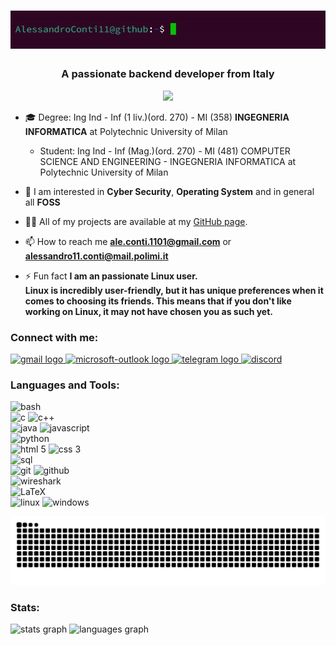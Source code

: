 <div align="center">
  <h1 align="center"><img src="images/hi.gif" /></h1>
</div>

<h3 align="center">A passionate backend developer from Italy</h3>

<div align="center">
  <img height="200" src="https://i.giphy.com/media/v1.Y2lkPTc5MGI3NjExdGk1bjF6ZTIyMGtxZzd4YjFiYzU1anpzY2hwamNpZmtseGF3b2Z5dyZlcD12MV9pbnRlcm5hbF9naWZfYnlfaWQmY3Q9Zw/sFKI1gDuP4iM8/giphy.gif"  />
</div>


- 🎓 Degree: Ing Ind - Inf (1 liv.)(ord. 270) - MI (358) **INGEGNERIA INFORMATICA** at Polytechnic University of Milan
  - Student: Ing Ind - Inf (Mag.)(ord. 270) - MI (481) COMPUTER SCIENCE AND ENGINEERING - INGEGNERIA INFORMATICA at Polytechnic University of Milan

- 🌱 I am interested in **Cyber Security**, **Operating System** and in general all **FOSS**
  
- 👨‍💻 All of my projects are available at my [GitHub page](https://github.com/AlessandroConti11).

- 📫 How to reach me **ale.conti.1101@gmail.com** or **alessandro11.conti@mail.polimi.it**

- ⚡ Fun fact **I am an passionate Linux user.
  <br> Linux is incredibly user-friendly, but it has unique preferences when it comes to choosing its friends. This means that if you don't like working on Linux, it may not have chosen you as such yet.**


<h3 align="left">Connect with me:</h3>
<p align="left">
  <a href="mailto:ale.conti.1101@gmail.com" target="_blank">
    <img src="https://raw.githubusercontent.com/maurodesouza/profile-readme-generator/master/src/assets/icons/social/gmail/default.svg" height="40" alt="gmail logo"  />
  </a>
  <a href="mailto:alessandro11.conti@mail.polimi.it" target="_blank">
    <img src="https://raw.githubusercontent.com/maurodesouza/profile-readme-generator/master/src/assets/icons/social/microsoft-outlook/default.svg" height="40" alt="microsoft-outlook logo"  />
  </a>
  <a href="https://t.me/Imperatore11" target="_blank">
    <img src="https://raw.githubusercontent.com/maurodesouza/profile-readme-generator/master/src/assets/icons/social/telegram/default.svg" height="40" alt="telegram logo"  />
  </a>
  <a href="https://discord.com/users/364668842049273860" target="_blank">
    <img src="https://img.icons8.com/?size=100&id=30998&format=png&color=000000" alt="discord" height="40"/>
  </a>
</p>


<h3 align="left">Languages and Tools:</h3>
<p align="left"> 
  <img src="https://img.icons8.com/?size=100&id=8gWOBXY72Osj&format=png&color=000000" alt="bash" height="40"/>
  <br>
  
  <img src="https://img.icons8.com/?size=100&id=40670&format=png&color=000000" alt="c" height="40"/>
  <img src="https://img.icons8.com/?size=100&id=40669&format=png&color=000000" alt="c++" height="40"/>
  <br>

  <img src="https://img.icons8.com/?size=100&id=13679&format=png&color=000000" alt="java" height="40"/>
  <img src="https://img.icons8.com/?size=100&id=108784&format=png&color=000000" alt="javascript" height="40"/>
  <br>

  <img src="https://img.icons8.com/?size=100&id=13441&format=png&color=000000" alt="python" height="40"/>
  <br>

  <img src="https://img.icons8.com/?size=100&id=20909&format=png&color=000000" alt="html 5" height="40"/>
  <img src="https://img.icons8.com/?size=100&id=21278&format=png&color=000000" alt="css 3" height="40"/> 
  <br>

  <img src="https://upload.wikimedia.org/wikipedia/commons/d/d7/Sql_data_base_with_logo.svg" alt="sql" height="40"/> 
  <br>
  
  <img src="https://img.icons8.com/?size=100&id=20906&format=png&color=000000" alt="git" height="40"/> 
  <img src="https://img.icons8.com/?size=100&id=AZOZNnY73haj&format=png&color=000000" alt="github" height="40"/>
  <br>

  <img src="https://upload.wikimedia.org/wikipedia/commons/d/df/Wireshark_icon.svg" alt="wireshark" height="40"/>
  <br>

  <img src="https://profilinator.rishav.dev/skills-assets/latex.png" alt="LaTeX" height="40" />
  <br>

  <img src="https://img.icons8.com/?size=100&id=17842&format=png&color=000000" alt="linux" height="40"/> 
  <img src="https://img.icons8.com/?size=100&id=TuXN3JNUBGOT&format=png&color=000000" alt="windows" height="40"/>
</p>


<img src="https://raw.githubusercontent.com/AlessandroConti11/AlessandroConti11/output/snake.svg" alt="Snake animation" />


<h3>Stats: </h3>
<p>
<!-- Stats -->
  <img src="https://github-readme-stats.vercel.app/api?username=AlessandroConti11&hide_title=false&hide_rank=false&show_icons=true&include_all_commits=true&count_private=true&disable_animations=false&theme=dracula&locale=en&hide_border=false&order=1" height="150" alt="stats graph"  />
<!--Streak -->
<!--   <a href="https://git.io/streak-stats"><img src="https://streak-stats.demolab.com?user=AlessandroConti11&theme=dark&date_format=j%20M%5B%20Y%5D" alt="GitHub Streak" /></a> -->
<!-- Language -->
  <img src="https://github-readme-stats.vercel.app/api/top-langs?username=AlessandroConti11&locale=en&hide_title=false&layout=compact&card_width=320&langs_count=5&theme=dracula&hide_border=false&order=2&exclude_repo=AlessandroCOnti11,AlessandroConti11.github.io" height="150" alt="languages graph"  />
<!-- Activity-Graph -->
<!--     <img src="https://github-readme-activity-graph.vercel.app/graph?username=AlessandroConti11&radius=16&theme=react&area=true&order=5" height="300" alt="activity-graph graph"  /> -->
</p>

###
